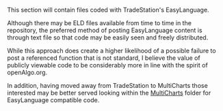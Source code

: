 This section will contain files coded with TradeStation's EasyLanguage.

Although there may be ELD files available from time to time in the repository, the preferred method 
of posting EasyLanguage content is through text file so that code may be easily seen and freely distributed.  

While this approach does create a higher likelihood of a possible failure to post a referenced function that is not standard, I believe the value of publicly viewable code to be considerably more in line with the spirit of openAlgo.org.

In addition, having moved away from TradeStation to MultiCharts those interested may be better served looking within the [MultiCharts](https://github.com/mtompkins/openAlgo/tree/master/MultiCharts) folder for EasyLanguage compatible code.